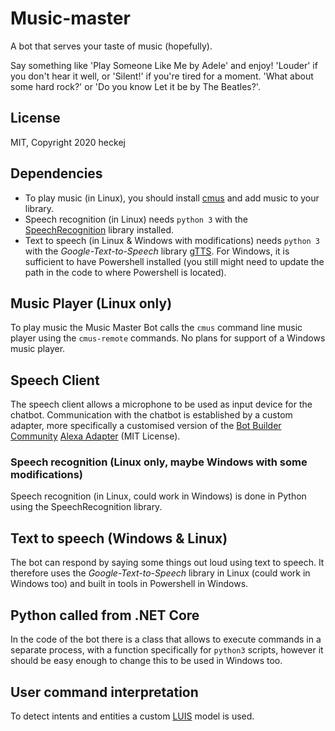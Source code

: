 # Music-master
A bot that serves your taste of music (hopefully).

Say something like 'Play Someone Like Me by Adele' and enjoy! 'Louder' if you don't hear it well, or 'Silent!' if you're tired for a moment. 'What about some hard rock?' or 'Do you know Let it be by The Beatles?'.

## License
MIT, Copyright 2020 heckej

## Dependencies
* To play music (in Linux), you should install [cmus](https://cmus.github.io/) and add music to your library.
* Speech recognition (in Linux) needs `python 3` with the [SpeechRecognition](https://pypi.org/project/SpeechRecognition/) library installed.
* Text to speech (in Linux & Windows with modifications) needs `python 3` with the _Google-Text-to-Speech_ library [gTTS](https://pypi.org/project/gTTS/). For Windows, it is sufficient to have Powershell installed (you still might need to update the path in the code to where Powershell is located).

## Music Player (Linux only)
To play music the Music Master Bot calls the `cmus` command line music player using the `cmus-remote` commands. No plans for support of a Windows music player.

## Speech Client
The speech client allows a microphone to be used as input device for the chatbot. Communication with the chatbot is established by a custom adapter, more specifically a customised version of the [Bot Builder Community](https://github.com/BotBuilderCommunity/botbuilder-community-dotnet) [Alexa Adapter](https://github.com/BotBuilderCommunity/botbuilder-community-dotnet/tree/develop/libraries/Bot.Builder.Community.Adapters.Alexa) (MIT License).

### Speech recognition (Linux only, maybe Windows with some modifications)
Speech recognition (in Linux, could work in Windows) is done in Python using the SpeechRecognition library.

## Text to speech (Windows & Linux)
The bot can respond by saying some things out loud using text to speech. It therefore uses the _Google-Text-to-Speech_ library in Linux (could work in Windows too) and built in tools in Powershell in Windows.

## Python called from .NET Core
In the code of the bot there is a class that allows to execute commands in a separate process, with a function specifically for `python3` scripts, however it should be easy enough to change this to be used in Windows too.

## User command interpretation
To detect intents and entities a custom [LUIS](https://luis.ai) model is used.
